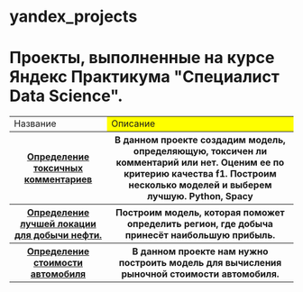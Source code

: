 # yandex_projects
<h1>Проекты, выполненные на курсе Яндекс Практикума "Специалист Data Science".</h1>

<table>
  <tr>
    <td>Название</td>
    <td style="background-color: yellow">Описание</td>
  </tr>
  <tr>
    <th><a href='Toxic comments/toxic_comments.ipynb'>Определение токсичных комментариев</a></th>
    <th>В данном проекте создадим модель, определяющую, токсичен ли комментарий или нет. Оценим ее по критерию качества f1. Построим несколько моделей и выберем лучшую. Python, Spacy</th>
  </tr>
  <tr>
    <th><a href='Best location/local_git.ipynb'>Определение лучшей локации для добычи нефти.</a></th>
    <th>Построим модель, которая поможет определить регион, где добыча принесёт наибольшую прибыль.</th>
  </tr>
  <tr>
    <th><a href='Cars's price/auto_git.ipynb'>Определение стоимости автомобиля</a></th>
    <th>В данном проекте нам нужно построить модель для вычисления рыночной стоимости автомобиля.</th>
  </tr>
</table>
